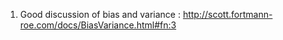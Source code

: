 1. Good discussion of bias and variance : http://scott.fortmann-roe.com/docs/BiasVariance.html#fn:3
